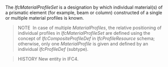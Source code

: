 ﻿The _IfcMaterialProfileSet_ is a designation by which individual material(s) of a prismatic element (for example, beam or column) constructed of a single or multiple material profiles is known.

> NOTE&nbsp; In case of multiple _MaterialProfiles_, the relative positioning of individual profiles in _IfcMaterialProfileSet_ are defined using the concept of _IfcCompositeProfileDef_ in _IfcProfileResource_ schema; otherwise, only one _MaterialProfile_ is given and defined by an individual _IfcProfileDef_ (subtype).

> HISTORY New entity in IFC4.

